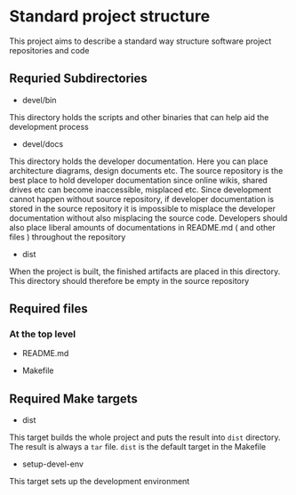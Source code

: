 # Standard project structure

This project aims to describe a standard way structure software project repositories and code

## Requried Subdirectories


* devel/bin

This directory holds the scripts and other binaries that can help aid the development process

* devel/docs

This directory holds the developer documentation. Here you can place architecture diagrams, design documents etc. The source repository is the best place to hold developer documentation since online wikis, shared drives etc can become inaccessible, misplaced etc. Since development cannot happen without source repository, if developer documentation is stored in the source repository it is impossible to misplace the developer documentation without also misplacing the source code. Developers should also place liberal amounts of documentations in README.md ( and other files ) throughout the repository

* dist

When the project is built, the finished artifacts are placed in this directory. This directory should therefore be empty in the source repository

## Required files

### At the top level

* README.md

* Makefile

## Required Make targets

* dist

This target builds the whole project and puts the result into `dist` directory. The result is always a `tar` file. `dist` is the default target in the Makefile

* setup-devel-env

This target sets up the development environment
